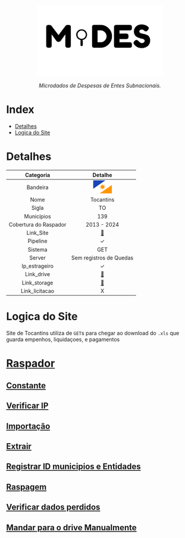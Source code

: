 <!-- Header -->
<p align="center">
  <a href="https://basedosdados.org">
    <img src="/docs/images/logo1_mides_black.png" width="340" alt="MiDES">
  </a>
</p>

<p align="center">
    <em>Microdados de Despesas de Entes Subnacionais.</em>
</p>

# Index

- [Detalhes](#detalhes)
- [Logica do Site](#logica-do-site)

# Detalhes
Categoria|Detalhe|
|:-:|:-:|
Bandeira|<img src="/docs/images/flags/to.png" width=50>
Nome|Tocantins
Sigla| TO
Municípios| 139
Cobertura do Raspador| 2013 - 2024
Link_Site| [:link:](https://portaldocidadao.tce.to.gov.br/estadomunicipios/index)
Pipeline|✓
Sistema| GET
Server|Sem registros de Quedas
Ip_estrageiro|✓
Link_drive|[:link:](https://drive.google.com/drive/u/0/folders/1iYI1BUNfKa7C82drQvAlg23KHxF8NqWN)
Link_storage|[:link:](https://console.cloud.google.com/storage/browser/basedosdados-dev/staging/world_wb_mides/raw_empenho_to?pageState=(%22StorageObjectListTable%22:(%22f%22:%22%255B%255D%22))&cloudshell=false&project=basedosdados-dev)
Link_licitacao|X

# Logica do Site

Site de Tocantins utiliza de `GET`s para chegar ao download do `.xls` que guarda empenhos, liquidaçoes, e pagamentos

# [Raspador](https://colab.research.google.com/github/Winzen/mides-rascunho/blob/main/code/scraping/to/%5Bto%5Dextrair.ipynb#scrollTo=FWmN7s8nVVEt)

## [Constante](https://colab.research.google.com/github/Winzen/mides-rascunho/blob/main/code/scraping/to/%5Bto%5Dextrair.ipynb#scrollTo=nFe35mrJ5Ctw)
## [Verificar IP](https://colab.research.google.com/github/Winzen/mides-rascunho/blob/main/code/scraping/to/%5Bto%5Dextrair.ipynb#scrollTo=9ptCC5xP2ssI)
## [Importação](https://colab.research.google.com/github/Winzen/mides-rascunho/blob/main/code/scraping/to/%5Bto%5Dextrair.ipynb#scrollTo=mDgDiOXa_Uvg)
## [Extrair](https://colab.research.google.com/github/Winzen/mides-rascunho/blob/main/code/scraping/to/%5Bto%5Dextrair.ipynb#scrollTo=LTg1yuSe8InA)
## [Registrar ID municipios e Entidades](https://colab.research.google.com/github/Winzen/mides-rascunho/blob/main/code/scraping/to/%5Bto%5Dextrair.ipynb#scrollTo=TzXgMBVbE5YV)
## [Raspagem](https://colab.research.google.com/github/Winzen/mides-rascunho/blob/main/code/scraping/to/%5Bto%5Dextrair.ipynb#scrollTo=mXLbK80QWH70)
## [Verificar dados perdidos](https://colab.research.google.com/github/Winzen/mides-rascunho/blob/main/code/scraping/to/%5Bto%5Dextrair.ipynb#scrollTo=FTalgJh47E3y)
## [Mandar para o drive Manualmente](https://colab.research.google.com/github/Winzen/mides-rascunho/blob/main/code/scraping/to/%5Bto%5Dextrair.ipynb#scrollTo=O2IugeRyWweY)
